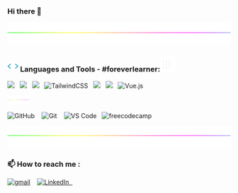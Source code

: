 ### Hi there 👋

<!--
**Manoj-Murali-s/Manoj-Murali-S** is a ✨ _special_ ✨ repository because its `README.md` (this file) appears on your GitHub profile.

Here are some ideas to get you started:

- 🔭 I’m currently working on ...
- 🌱 I’m currently learning ...
- 👯 I’m looking to collaborate on ...
- 🤔 I’m looking for help with ...
- 💬 Ask me about ...
- 📫 How to reach me: ...
- 😄 Pronouns: ...
- ⚡ Fun fact: ...
-->
<!--Made By manoj-murali-s-->

<div align=center>
   <a href="https://github.com/manoj-murali-s">
   <img height=50 width=100% src="static/divider.gif">
   </a>
</div>


<h3><img src="static/codegif.webp" width="25"> Languages and Tools - #foreverlearner:<img src="static/statsgif.webp" width="35"></h3>


<p align="left">
     <img src="https://img.shields.io/badge/HTML5-E34F26?style=for-the-badge&logo=html5&logoColor=white" />&nbsp;&nbsp;
     <img src="https://img.shields.io/badge/CSS3-1572B6?style=for-the-badge&logo=css3&logoColor=white" />&nbsp;&nbsp;
     <img src="https://img.shields.io/badge/JavaScript-F7DF1E?style=for-the-badge&logo=javascript&logoColor=black" />&nbsp;&nbsp;       
     <img alt="TailwindCSS" src="https://img.shields.io/badge/Tailwind_CSS-38bdf8?style=for-the-badge&logo=tailwind-css&logoColor=white"/>&nbsp;&nbsp;    
     <img src="https://img.shields.io/badge/Bootstrap-563D7C?style=for-the-badge&logo=bootstrap&logoColor=white" />&nbsp;&nbsp;  
     <img src="https://img.shields.io/badge/React-20232A?style=for-the-badge&logo=react&logoColor=61DAFB"/>&nbsp;&nbsp;
     <img alt="Vue.js" src="https://img.shields.io/badge/Vue.js-35495E?style=for-the-badge&logo=vue.js&logoColor=4FC08D"/>&nbsp;&nbsp;
    

</p><p>
   <a href="https://github.com/manoj-murali-s">
              <img height=20 width=10% src="static/divider.gif">
          </a>
          </p>
   <p>
     <img alt="GitHub" src="https://img.shields.io/badge/github%20-%23121011.svg?&style=for-the-badge&logo=github&logoColor=white"/> &nbsp;&nbsp;
     <img alt="Git" src="https://img.shields.io/badge/git%20-%23F05033.svg?&style=for-the-badge&logo=git&logoColor=white"/> &nbsp;&nbsp;
     <img alt="VS Code" src="https://img.shields.io/badge/Visual_Studio_Code-0078D4?style=for-the-badge&logo=visual%20studio%20code&logoColor=white"/>&nbsp;&nbsp;
<img alt="freecodecamp" src="https://img.shields.io/badge/freecodecamp-27273D?style=for-the-badge&logo=freecodecamp&logoColor=white"/>&nbsp;&nbsp;
    


</p>

<div align=center>
   <a href="https://github.com/manoj-murali-s">
   <img height=50 width=100% src="static/divider.gif">
   </a>
</div>


<h3 align="left "> 📫 How to reach me :</h3>
   <a href="mailto:s.manojmurali@gmail.com">  <img alt="gmail" src="https://img.shields.io/badge/Gmail-D14836?style=for-the-badge&logo=gmail&logoColor=white"/></a> &nbsp;&nbsp;
       <a href="http://www.linkedin.com/in/manoj-murali-2036451a6" target="_blank" rel="noopener noreferrer"> <img alt="LinkedIn" src="https://img.shields.io/badge/LinkedIn-0077B5?style=for-the-badge&logo=linkedin&logoColor=white"/>&nbsp;&nbsp;
    </a> 
